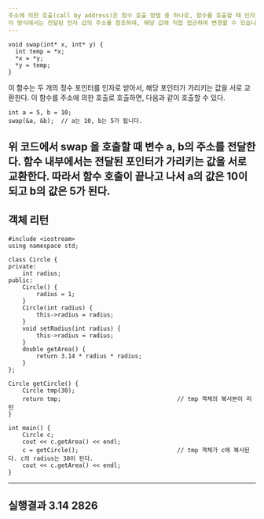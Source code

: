 ```yaml
---
주소에 의한 호출(call by address)은 함수 호출 방법 중 하나로, 함수를 호출할 때 인자로 전달되는 값의 주소를 전달하는 방식이다.
이 방식에서는 전달된 인자 값의 주소를 참조하여, 해당 값에 직접 접근하여 변경할 수 있습니다. 이는 전달된 인자 값의 복사본을 생성하지 않기 때문에 메모리 사용량이 적어지고, 복사본 생성에 따른 성능 저하가 발생하지 않는다.
---
```


```
void swap(int* x, int* y) {
  int temp = *x;
  *x = *y;
  *y = temp;
}
```
이 함수는 두 개의 정수 포인터를 인자로 받아서, 해당 포인터가 가리키는 값을 서로 교환한다.
이 함수를 주소에 의한 호출로 호출하면, 다음과 같이 호출할 수 있다.
```
int a = 5, b = 10;
swap(&a, &b);  // a는 10, b는 5가 됩니다.
```
위 코드에서 swap 을 호출할 때 변수 a, b의 주소를 전달한다. 함수 내부에서는 전달된 포인터가 가리키는 값을 서로 교환한다.
따라서 함수 호출이 끝나고 나서 a의 값은 10이 되고 b의 값은 5가 된다.
---
객체 리턴
---
```
#include <iostream>
using namespace std;

class Circle {
private:
	int radius;
public:
	Circle() {
		radius = 1;
	}
	Circle(int radius) {
		this->radius = radius;
	}
	void setRadius(int radius) {
		this->radius = radius;
	}
	double getArea() {
		return 3.14 * radius * radius;
	}
};

Circle getCircle() {
	Circle tmp(30);
	return tmp;                                 // tmp 객체의 복사본이 리턴
}

int main() {
	Circle c;
	cout << c.getArea() << endl;
	c = getCircle();                            // tmp 객체가 c에 복사된다. c의 radius는 30이 된다.
	cout << c.getArea() << endl;
}
```
---
실행결과
3.14
2826
---